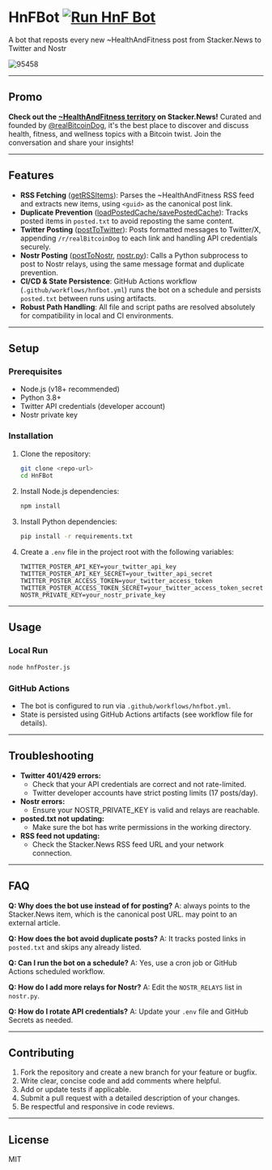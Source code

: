 # HnFBot [![Run HnF Bot](https://github.com/axelvyrn/HnFBot/actions/workflows/hnfbot.yml/badge.svg)](https://github.com/axelvyrn/HnFBot/actions/workflows/hnfbot.yml)
A bot that reposts every new ~HealthAndFitness post from Stacker.News to Twitter and Nostr

![95458](https://github.com/user-attachments/assets/dcc1b80c-0b48-481c-9d52-4fd7d9fd6e2b)


---

## Promo
**Check out the [~HealthAndFitness territory](https://stacker.news/~HealthAndFitness) on Stacker.News!**
Curated and founded by [@realBitcoinDog](https://stacker.news/realBitcoinDog), it's the best place to discover and discuss health, fitness, and wellness topics with a Bitcoin twist. Join the conversation and share your insights!

---

## Features
- **RSS Fetching** ([getRSSItems](hnfPoster.js)): Parses the ~HealthAndFitness RSS feed and extracts new items, using `<guid>` as the canonical post link.
- **Duplicate Prevention** ([loadPostedCache/savePostedCache](hnfPoster.js)): Tracks posted items in `posted.txt` to avoid reposting the same content.
- **Twitter Posting** ([postToTwitter](hnfPoster.js)): Posts formatted messages to Twitter/X, appending `/r/realBitcoinDog` to each link and handling API credentials securely.
- **Nostr Posting** ([postToNostr](hnfPoster.js), [nostr.py](nostr.py)): Calls a Python subprocess to post to Nostr relays, using the same message format and duplicate prevention.
- **CI/CD & State Persistence**: GitHub Actions workflow (`.github/workflows/hnfbot.yml`) runs the bot on a schedule and persists `posted.txt` between runs using artifacts.
- **Robust Path Handling**: All file and script paths are resolved absolutely for compatibility in local and CI environments.

---

## Setup

### Prerequisites
- Node.js (v18+ recommended)
- Python 3.8+
- Twitter API credentials (developer account)
- Nostr private key

### Installation
1. Clone the repository:
   ```bash
   git clone <repo-url>
   cd HnFBot
   ```
2. Install Node.js dependencies:
   ```bash
   npm install
   ```
3. Install Python dependencies:
   ```bash
   pip install -r requirements.txt
   ```
4. Create a `.env` file in the project root with the following variables:
   ```env
   TWITTER_POSTER_API_KEY=your_twitter_api_key
   TWITTER_POSTER_API_KEY_SECRET=your_twitter_api_secret
   TWITTER_POSTER_ACCESS_TOKEN=your_twitter_access_token
   TWITTER_POSTER_ACCESS_TOKEN_SECRET=your_twitter_access_token_secret
   NOSTR_PRIVATE_KEY=your_nostr_private_key
   ```

---

## Usage

### Local Run
```bash
node hnfPoster.js
```

### GitHub Actions
- The bot is configured to run via `.github/workflows/hnfbot.yml`.
- State is persisted using GitHub Actions artifacts (see workflow file for details).

---

## Troubleshooting
- **Twitter 401/429 errors:**
  - Check that your API credentials are correct and not rate-limited.
  - Twitter developer accounts have strict posting limits (17 posts/day).
- **Nostr errors:**
  - Ensure your NOSTR_PRIVATE_KEY is valid and relays are reachable.
- **posted.txt not updating:**
  - Make sure the bot has write permissions in the working directory.
- **RSS feed not updating:**
  - Check the Stacker.News RSS feed URL and your network connection.

---

## FAQ

**Q: Why does the bot use <guid> instead of <link> for posting?**
A: <guid> always points to the Stacker.News item, which is the canonical post URL. <link> may point to an external article.

**Q: How does the bot avoid duplicate posts?**
A: It tracks posted links in `posted.txt` and skips any already listed.

**Q: Can I run the bot on a schedule?**
A: Yes, use a cron job or GitHub Actions scheduled workflow.

**Q: How do I add more relays for Nostr?**
A: Edit the `NOSTR_RELAYS` list in `nostr.py`.

**Q: How do I rotate API credentials?**
A: Update your `.env` file and GitHub Secrets as needed.

---

## Contributing

1. Fork the repository and create a new branch for your feature or bugfix.
2. Write clear, concise code and add comments where helpful.
3. Add or update tests if applicable.
4. Submit a pull request with a detailed description of your changes.
5. Be respectful and responsive in code reviews.

---

## License
MIT
